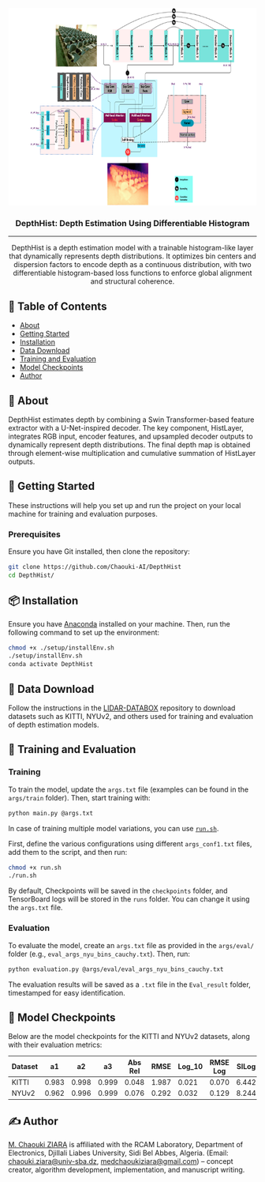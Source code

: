 <p align="center">
  <a href="" rel="noopener">
    <img width=800px height=400px src="Architecture.png" alt="Project logo">
  </a>
</p>

<h3 align="center">DepthHist: Depth Estimation Using Differentiable Histogram</h3>

---

<p align="center"> 
    DepthHist is a depth estimation model with a trainable histogram-like layer that dynamically represents depth distributions. 
    It optimizes bin centers and dispersion factors to encode depth as a continuous distribution, with two differentiable 
    histogram-based loss functions to enforce global alignment and structural coherence.
</p>

## 📝 Table of Contents

- [About](#about)
- [Getting Started](#getting_started)
- [Installation](#installation)
- [Data Download](#data-download)
- [Training and Evaluation](#training-evaluation)
- [Model Checkpoints](#model-checkpoints)
- [Author](#author)

## 🧐 About <a name="about"></a>

DepthHist estimates depth by combining a Swin Transformer-based feature extractor with a U-Net-inspired decoder. The key component, HistLayer, integrates RGB input, encoder features, and upsampled decoder outputs to dynamically represent depth distributions. The final depth map is obtained through element-wise multiplication and cumulative summation of HistLayer outputs.

## 🏁 Getting Started <a name="getting_started"></a>

These instructions will help you set up and run the project on your local machine for training and evaluation purposes.

### Prerequisites

Ensure you have Git installed, then clone the repository:

```bash
git clone https://github.com/Chaouki-AI/DepthHist
cd DepthHist/
```

## 📦 Installation <a name="installation"></a>

Ensure you have [Anaconda](https://www.anaconda.com/) installed on your machine. Then, run the following command to set up the environment:

```bash
chmod +x ./setup/installEnv.sh
./setup/installEnv.sh
conda activate DepthHist
```

## 📂 Data Download <a name="data-download"></a>

Follow the instructions in the [LIDAR-DATABOX](https://github.com/Chaouki-AI/LIDAR-DATABOX/) repository to download datasets such as KITTI, NYUv2, and others used for training and evaluation of depth estimation models.

## 🚀 Training and Evaluation <a name="training-evaluation"></a>

### Training

To train the model, update the `args.txt` file (examples can be found in the `args/train` folder). Then, start training with:

```bash
python main.py @args.txt
```



In case of training multiple model variations, you can use [`run.sh`](./run.sh). 

First, define the various configurations using different `args_conf1.txt`  files, add them to the script, and then run:

```bash
chmod +x run.sh
./run.sh 
```
By default, Checkpoints will be saved in the `checkpoints` folder, and TensorBoard logs will be stored in the `runs` folder. You can change it using the `args.txt` file.

### Evaluation

To evaluate the model, create an `args.txt` file as provided in the `args/eval/` folder (e.g., `eval_args_nyu_bins_cauchy.txt`). Then, run:

```bash
python evaluation.py @args/eval/eval_args_nyu_bins_cauchy.txt
```


The evaluation results will be saved as a `.txt` file in the `Eval_result` folder, timestamped for easy identification.

## 📌 Model Checkpoints <a name="model-checkpoints"></a>

Below are the model checkpoints for the KITTI and NYUv2 datasets, along with their evaluation metrics:

| Dataset  | a1    | a2    | a3    | Abs Rel | RMSE  | Log_10 | RMSE Log | SILog  | Sq Rel | Checkpoint |
|----------|-------|-------|-------|---------|-------|--------|----------|--------|--------|------------|
| KITTI   | 0.983 | 0.998 | 0.999 | 0.048  | 1.987 | 0.021  | 0.070   | 6.442 | 0.119 | [Download](https://univsbadz-my.sharepoint.com/personal/chaouki_ziara_univ-sba_dz/_layouts/15/onedrive.aspx?id=%2Fpersonal%2Fchaouki%5Fziara%5Funiv%2Dsba%5Fdz%2FDocuments%2FDepthHist%5FCheckpoints&ga=1) |
| NYUv2   | 0.962 | 0.996 | 0.999 | 0.076  | 0.292 | 0.032  | 0.129   | 8.244 | 0.03 | [Download](https://univsbadz-my.sharepoint.com/personal/chaouki_ziara_univ-sba_dz/_layouts/15/onedrive.aspx?id=%2Fpersonal%2Fchaouki%5Fziara%5Funiv%2Dsba%5Fdz%2FDocuments%2FDepthHist%5FCheckpoints&ga=1) |

## ✍️ Author <a name="author"></a>

[M. Chaouki ZIARA](https://github.com/Chaouki-AI) is affiliated with the RCAM Laboratory, Department of Electronics, Djillali Liabes University, Sidi Bel Abbes, Algeria. (Email: chaouki.ziara@univ-sba.dz, medchaoukiziara@gmail.com) – concept creator, algorithm development, implementation, and manuscript writing.
